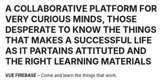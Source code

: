 # A COLLABORATIVE PLATFORM FOR VERY CURIOUS MINDS, THOSE DESPERATE TO KNOW THE THINGS THAT MAKES A SUCCESSFUL LIFE AS IT PARTAINS ATTITUTED AND THE RIGHT LEARNING MATERIALS

**VUE FIREBASE** – Come and learn the things that work.
